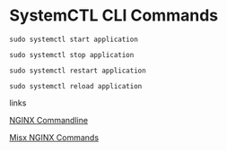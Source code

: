 # SystemCTL CLI Commands
```
sudo systemctl start application

sudo systemctl stop application

sudo systemctl restart application

sudo systemctl reload application
```

links

[NGINX Commandline](https://www.nginx.com/resources/wiki/start/topics/tutorials/commandline/)

[Misx NGINX Commands](https://www.cyberciti.biz/faq/nginx-restart-ubuntu-linux-command/)
